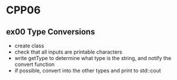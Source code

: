 # CPP06

## ex00 Type Conversions

* create class
* check that all inputs are printable characters
* write getType to determine what type is the string, and notify the convert function
* if possible, convert into the other types and print to std::cout

